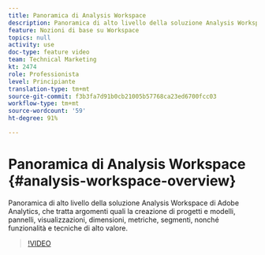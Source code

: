 ```yaml
---
title: Panoramica di Analysis Workspace
description: Panoramica di alto livello della soluzione Analysis Workspace di Adobe Analytics, che tratta argomenti quali la creazione di progetti e modelli, pannelli, visualizzazioni, dimensioni, metriche, segmenti, nonché funzionalità e tecniche di alto valore.
feature: Nozioni di base su Workspace
topics: null
activity: use
doc-type: feature video
team: Technical Marketing
kt: 2474
role: Professionista
level: Principiante
translation-type: tm+mt
source-git-commit: f3b3fa7d91b0cb21005b57768ca23ed6700fcc03
workflow-type: tm+mt
source-wordcount: '59'
ht-degree: 91%

---
```



# Panoramica di Analysis Workspace {#analysis-workspace-overview}

Panoramica di alto livello della soluzione Analysis Workspace di Adobe Analytics, che tratta argomenti quali la creazione di progetti e modelli, pannelli, visualizzazioni, dimensioni, metriche, segmenti, nonché funzionalità e tecniche di alto valore.

>[!VIDEO](https://video.tv.adobe.com/v/26266/?quality=12)
